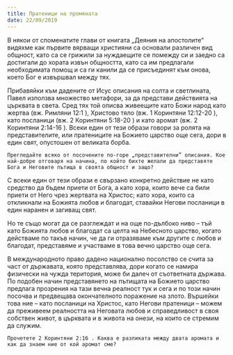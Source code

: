 ```yaml
---
title: Пратеници на промяната
date: 22/09/2019
---
```


В някои от споменатите глави от книгата „Деяния на апостолите“ видяхме как първите вярващи християни са основали различен вид общност, като са се грижили за нуждаещите се помежду си и заедно са достигали до хората извън общността, като са им предлагали необходимата помощ и са ги канили да се присъединят към онова, което Бог е извършвал между тях.

Прибавяйки към дадените от Исус описания на солта и светлината, Павел използва множество метафори, за да представи действията на църквата в света. Сред тях той описва живеещите като Божи народ като жертва (вж. Римляни 12:1 ), Христово тяло (вж. 1 Коринтяни 12:12-20 ), като посланици (вж. 2 Коринтяни 5:18-20 ) и като аромат (вж. 2 Коринтяни 2:14-16 ). Всеки един от тези образи говори за ролята на представителите, или пратениците на Божието царство още сега, дори в един свят, опустошен от великата борба.

`Прегледайте всяко от посочените по-горе „представителни” описания. Кое най-добре отговаря на начина, по който бихте желали да представяте Бога и Неговите пътища в своята общност и защо?`

С всеки един от тези образи е свързано конкретно действие не като средство да бъдем приети от Бога, а като хора, които вече са били приети от Него чрез жертвата на Христос; като хора, които са откликнали на Божията любов и благодат, ставайки Негови посланици в един наранен и загиващ свят.

Но те също могат да се разглеждат и на още по-дълбоко ниво – тъй като Божията любов и благодат са целта на Небесното царство, когато действаме по такъв начин, че да ги отразяваме към другите с любов и благодат, представяме и участваме в това вечно царство още сега.

В международното право дадено национално посолство се счита за част от държавата, която представлява, дори когато се намира физически на чужда територия, може би далеч от съответната държава. По подобен начин представянето на пътищата на Божието царство предлага прозрения на тази вечна реалност тук и сега и по този начин посочва и предвещава окончателното поражение на злото. Вършейки това ние – като посланици на Христос, като Негови пратеници – можем да преживеем реалността на Неговата любов и справедливост в своя собствен живот, в църквата и в живота на онези, на които се стремим да служим.

`Прочетете 2 Коринтяни 2:16 . Каква е разликата между двата аромата и как да знаем ние от кой аромат сме?`